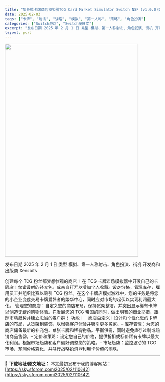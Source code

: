 ```yaml
---
title: "集换式卡牌商店模拟器TCG Card Market Simulator Switch NSP (v1.0.0)英文"
date: 2025-02-03
tags: ["卡牌", "射击", "战略", "模拟", "第一人称", "策略", "角色扮演"]
categories: ["Switch游戏", "Switch英日文"]
excerpt: "发布日期 2025 年 2 月 1 日 类型 模拟、第一人称射击、角色扮演、街机 开发商和出版商 Xenobits 创建每个 TCG 粉丝都梦想参观的商店！ 在 TCG 卡牌市场模拟器中开设自己的卡牌店！储备最新的补充包，或亲自打开以增加个人收藏。设定价格，管理库存，雇用员工并组织比赛以吸引 TCG&hellip;"
layout: post
---
```


<img class="aligncenter size-full wp-image-110644" src="https://sky.sfcrom.com/wp-content/uploads/2025/02/2025020308194133.webp" alt="" width="432" height="692" />

发布日期 2025 年 2 月 1 日
类型 模拟、第一人称射击、角色扮演、街机
开发商和出版商 Xenobits

创建每个 TCG 粉丝都梦想参观的商店！
在 TCG 卡牌市场模拟器中开设自己的卡牌店！储备最新的补充包，或亲自打开以增加个人收藏。设定价格，管理库存，雇用员工并组织比赛以吸引 TCG 粉丝。在这个卡牌店模拟游戏中，您的任务是将您的小企业变成交易卡牌爱好者的繁华中心，同时应对市场的起伏以实现利润最大化。
管理您的商店：自定义您的商店布局，保持货架整洁，并突出显示稀有卡牌以创造无缝的购物体验。在发展您的 TCG 帝国的同时，做出明智的商业举措，跟踪市场趋势并建立忠诚的客户群！
功能：
– 商店自定义：设计和个性化您的卡牌店的布局，从货架到装饰，以增强客户体验并吸引更多买家。–
库存管理：为您的商店储备最新的补充包、单张卡牌和稀有物品。平衡供需，同时避免库存过剩或热销商品售罄。–
定价和策略：设定您自己的价格，提供折扣或标价稀有卡牌以最大化利润。根据市场趋势和客户偏好调整您的策略。–
市场趋势：监控波动的 TCG 市场，预测价格变化，并进行战略投资以利用卡价值的涨跌。

---
📖 **下载地址/原文地址：** 本文最初发布于我的博客网站：[https://sky.sfcrom.com/2025/02/110642](https://sky.sfcrom.com/2025/02/110642)
